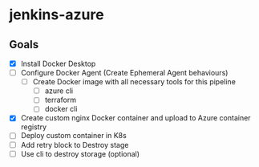 # jenkins-azure

## Goals

- [x] Install Docker Desktop
- [ ] Configure Docker Agent (Create Ephemeral Agent behaviours)
  - [ ] Create Docker image with all necessary tools for this pipeline
    - [ ] azure cli
    - [ ] terraform
    - [ ] docker cli
- [x] Create custom nginx Docker container and upload to Azure container registry
- [ ] Deploy custom container in K8s
- [ ] Add retry block to Destroy stage
- [ ] Use cli to destroy storage (optional)
